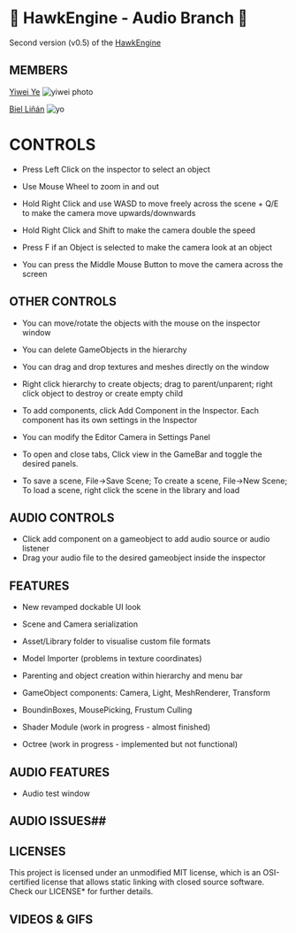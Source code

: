 
# 🦅 HawkEngine - Audio Branch 🦅 #

Second version (v0.5) of the [HawkEngine](https://github.com/CITM-UPC/HawkEngine)

## MEMBERS ##

[Yiwei Ye](https://github.com/Yeeway69)
![yiwei photo](https://github.com/user-attachments/assets/cb78a926-4833-4bdc-945c-2d891b20f55f)

[Biel Liñán](https://github.com/Drauguer)
![yo](https://github.com/user-attachments/assets/df393c8e-9272-418f-ab1c-b5d963bd7647)


# CONTROLS #

- Press Left Click on the inspector to select an object

- Use Mouse Wheel to zoom in and out

- Hold Right Click and use WASD to move freely across the scene + Q/E to make the camera move upwards/downwards

- Hold Right Click and Shift to make the camera double the speed

- Press F if an Object is selected to make the camera look at an object

- You can press the Middle Mouse Button to move the camera across the screen

## OTHER CONTROLS ##

- You can move/rotate the objects with the mouse on the inspector window

- You can delete GameObjects in the hierarchy

- You can drag and drop textures and meshes directly on the window

- Right click hierarchy to create objects; drag to parent/unparent; right click object to destroy or create empty child

- To add components, click Add Component in the Inspector. Each component has its own settings in the Inspector

- You can modify the Editor Camera in Settings Panel

- To open and close tabs, Click view in the GameBar and toggle the desired panels.

- To save a scene, File->Save Scene; To create a scene, File->New Scene; To load a scene, right click the scene in the library and load

  
## AUDIO CONTROLS ##

- Click add component on a gameobject to add audio source or audio listener
- Drag your audio file to the desired gameobject inside the inspector


## FEATURES ##

- New revamped dockable UI look

- Scene and Camera serialization

- Asset/Library folder to visualise custom file formats

- Model Importer (problems in texture coordinates)

- Parenting and object creation within hierarchy and menu bar

- GameObject components: Camera, Light, MeshRenderer, Transform

- BoundinBoxes, MousePicking, Frustum Culling

- Shader Module (work in progress - almost finished)

- Octree (work in progress - implemented but not functional)

## AUDIO FEATURES ##

- Audio test window

## AUDIO ISSUES##

## LICENSES ##

This project is licensed under an unmodified MIT license, which is an OSI-certified license that allows static linking 
with closed source software. Check our LICENSE* for further details.


## VIDEOS & GIFS

